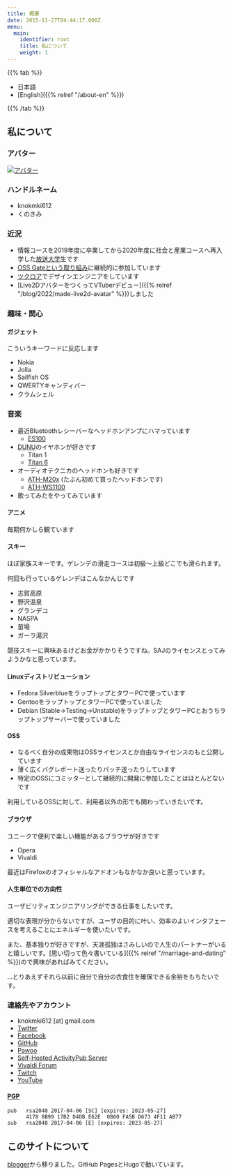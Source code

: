 ```yaml
---
title: 概要
date: 2015-11-27T04:44:17.000Z
menu:
  main:
    identifier: root
    title: 私について
    weight: 1
---
```

{{% tab %}}

- 日本語
- [English]({{% relref "/about-en" %}})

{{% /tab %}}

## 私について

### アバター

[![アバター](https://secure.gravatar.com/avatar/6b2fd17bf8572ea5d60c0916db36627c)](https://ja.gravatar.com/knokmki612)

### ハンドルネーム

- knokmki612
- くのきみ

### 近況

- 情報コースを2019年度に卒業してから2020年度に社会と産業コースへ再入学した[放送大学](http://www.ouj.ac.jp)生です
- [OSS Gateという取り組み](https://oss-gate.github.io/about/)に継続的に参加しています
- [ツクロア](https://tuqulore.com)でデザインエンジニアをしています
- [Live2DアバターをつくってVTuberデビュー]({{% relref "/blog/2022/made-live2d-avatar" %}})しました

### 趣味・関心

#### ガジェット

こういうキーワードに反応します

- Nokia
- Jolla
- Sailfish OS
- QWERTYキャンディバー
- クラムシェル

### 音楽

- 最近Bluetoothレシーバーなヘッドホンアンプにハマっています
  - [ES100](https://earstudio.store/products/es100)
- [DUNU](https://www.dunu-topsound.com/)のイヤホンが好きです
  - Titan 1
  - [Titan 6](https://www.dunu-topsound.com/titan-6)
- オーディオテクニカのヘッドホンも好きです
  - [ATH-M20x](https://www.audio-technica.co.jp/product/ATH-M20x) (たぶん初めて買ったヘッドホンです)
  - [ATH-WS1100](https://www.audio-technica.co.jp/product/ATH-WS1100)
- 歌ってみたをやってみています 

#### アニメ

毎期何かしら観ています

#### スキー

ほぼ家族スキーです。ゲレンデの滑走コースは初級〜上級どこでも滑られます。

何回も行っているゲレンデはこんなかんじです

- 志賀高原
- 野沢温泉
- グランデコ
- NASPA
- 苗場
- ガーラ湯沢

競技スキーに興味あるけどお金がかかりそうですね。SAJのライセンスとってみようかなと思っています。

#### Linuxディストリビューション

- Fedora SilverblueをラップトップとタワーPCで使っています
- GentooをラップトップとタワーPCで使っていました
- Debian (Stable→Testing→Unstable)をラップトップとタワーPCとおうちラップトップサーバーで使っていました

#### OSS

- なるべく自分の成果物はOSSライセンスとか自由なライセンスのもと公開しています
- 薄く広くバグレポート送ったりパッチ送ったりしています
- 特定のOSSにコミッターとして継続的に開発に参加したことはほとんどないです

利用しているOSSに対して、利用者以外の形でも関わっていきたいです。

#### ブラウザ

ユニークで便利で楽しい機能があるブラウザが好きです

- Opera
- Vivaldi

最近はFirefoxのオフィシャルなアドオンもなかなか良いと思っています。

#### 人生単位での方向性

ユーザビリティエンジニアリングができる仕事をしたいです。

適切な表現が分からないですが、ユーザの目的に叶い、効率のよいインタフェースを考えることにエネルギーを使いたいです。

また、基本独りが好きですが、天涯孤独はさみしいので人生のパートナーがいると嬉しいです。[思い切って色々書いている]({{% relref "/marriage-and-dating" %}})ので興味があればみてください。

…とりあえずそれら以前に自分で自分の衣食住を確保できる余裕をもちたいです。

### 連絡先やアカウント

- knokmki612 \[at] gmail.com
- <a rel="me" href="https://twitter.com/knokmki612">Twitter</a>
- <a rel="me" href="https://www.facebook.com/kimiaki.kuno">Facebook</a>
- <a rel="me" href="https://github.com/knokmki612">GitHub</a>
- <a rel="me" href="https://pawoo.net/@knokmki612">Pawoo</a>
- <a rel="me" href="https://pub.kimiaki.space/@knokmki612">Self-Hosted ActivityPub Server</a>
- <a rel="me" href="https://forum.vivaldi.net/user/knokmki612">Vivaldi Forum</a>
- <a rel="me" href="https://www.twitch.tv/knokmki612">Twitch</a>
- <a rel="me" href="https://www.youtube.com/@knokmki612">YouTube</a>

#### [PGP](/knokmki612.asc)

```
pub   rsa2048 2017-04-06 [SC] [expires: 2023-05-27]
      4178 8B99 17B2 D4DB E62E  0B60 FA5B D673 4F11 AB77
sub   rsa2048 2017-04-06 [E] [expires: 2023-05-27]
```

## このサイトについて

[blogger](http://knockcrab.blogspot.jp/)から移りました。GitHub PagesとHugoで動いています。
